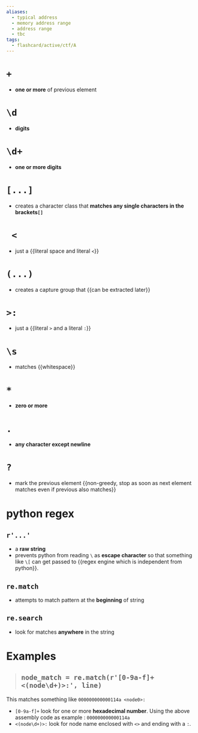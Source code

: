 ```yaml
---
aliases:
  - typical address
  - memory address range
  - address range
  - tbc 
tags:
  - flashcard/active/ctf/A
---
```

# `+`
- **one or more** of previous element <!--SR:!2025-01-06,2,224-->

# `\d`
- **digits** <!--SR:!2025-01-06,2,224-->

# `\d+`
- **one or more digits** <!--SR:!2025-01-07,3,244-->

# `[...]`
- creates a character class that **matches any single characters in the brackets`[]`** <!--SR:!2025-01-06,2,230-->

# ` <`
- just a {{literal space and literal `<`}} <!--SR:!2025-01-07,3,250-->

# `(...)`
- creates a capture group that {{can be extracted later}} <!--SR:!2025-01-06,2,230-->

# `>:`
- just a {{literal `>` and a literal `:`}} <!--SR:!2025-01-07,3,244--> 

# `\s`
- matches {{whitespace}} <!--SR:!2025-01-08,3,232-->

# `*`
- **zero or more** <!--SR:!2025-01-07,3,238-->

# `.`
- **any character except newline** <!--SR:!2025-01-08,3,232-->

# `?`
- mark the previous element {{non-greedy, stop as soon as next element matches even if previous also matches}} <!--SR:!2025-01-06,2,232-->


# python regex  

## `r'...'`
- a **raw string**
- prevents python from reading `\` as **escape character** so that something like `\[` can get passed to {{regex engine which is independent from python}}. <!--SR:!2025-01-06,2,218!2025-01-06,2,218!2025-01-06,2,218-->

## `re.match`
- attempts to match pattern at the **beginning** of string <!--SR:!2025-01-06,2,218--> 

## `re.search`
- look for matches **anywhere** in the string <!--SR:!2025-01-06,2,218-->

# Examples
> ## `node_match = re.match(r'[0-9a-f]+ <(node\d+)>:', line)`
This matches something like `000000000000114a <node0>:`
- `[0-9a-f]+` look for one or more **hexadecimal number**. Using the above assembly code as example : `000000000000114a`
- `<(node\d+)>:` look for node name enclosed with `<>` and ending with a `:`. <!--SR:!2025-01-06,2,224-->

